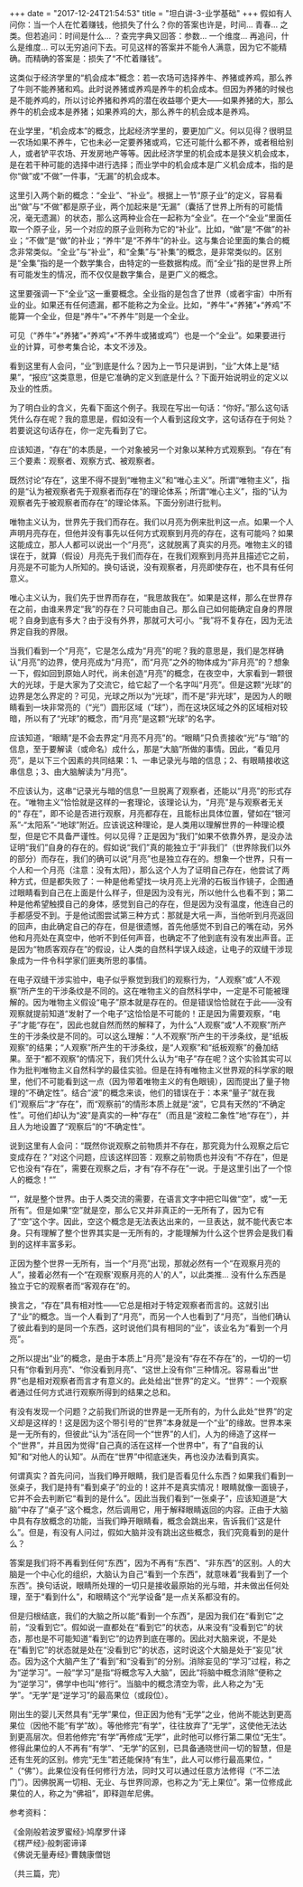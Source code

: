 +++
date = "2017-12-24T21:54:53"
title = "坦白讲-3-业学基础"
+++
假如有人问你：当一个人在忙着赚钱，他损失了什么？你的答案也许是，时间… 青春… 之类。但若追问：时间是什么… ？查完字典又回答：参数… 一个维度… 再追问，什么是维度… 可以无穷追问下去。可见这样的答案并不能令人满意，因为它不能精确。而精确的答案是：损失了“不忙着赚钱”。  
  
这类似于经济学里的“机会成本”概念：若一农场可选择养牛、养猪或养鸡，那么养了牛则不能养猪和鸡。此时说养猪或养鸡是养牛的机会成本。但因为养猪的时候也是不能养鸡的，所以讨论养猪和养鸡的潜在收益哪个更大——如果养猪的大，那么养牛的机会成本是养猪；如果养鸡的大，那么养牛的机会成本是养鸡。  
  
在业学里，“机会成本”的概念，比起经济学里的，要更加广义。何以见得？很明显一农场如果不养牛，它也未必一定要养猪或鸡，它还可能什么都不养，或者租给别人，或者铲平农场、开发房地产等等。因此经济学里的机会成本是狭义机会成本，是在若干种可能的选择中进行选择；而业学中的机会成本是广义机会成本，指的是你“做”或“不做”一件事，“无漏”的机会成本。  
  
这里引入两个新的概念：“全业”、“补业”。根据上一节“原子业”的定义，容易看出“做”与“不做”都是原子业，两个加起来是“无漏”（囊括了世界上所有的可能情况，毫无遗漏）的状态，那么这两种业合在一起称为“全业”。在一个“全业”里面任取一个原子业，另一个对应的原子业则称为它的“补业”。比如，“做”是“不做”的补业；“不做”是“做”的补业；“养牛”是“不养牛”的补业。这与集合论里面的集合的概念非常类似。“全业”与“补业”，和“全集”与“补集”的概念，是非常类似的。区别是“全集”指的是一个数学集合，由特定的一些数据构成。而“全业”指的是世界上所有可能发生的情况，而不仅仅是数字集合，是更广义的概念。  
  
这里要强调一下“全业”这一重要概念。全业指的是包含了世界（或者宇宙）中所有业的业。如果还有任何遗漏，都不能称之为全业。比如，“养牛”+“养猪”+“养鸡”不能算一个全业，但是“养牛”+“不养牛”则是一个全业。  
  
可见（“养牛”+“养猪”+“养鸡”+“不养牛或猪或鸡”）也是一个“全业”。如果要进行业的计算，可参考集合论，本文不涉及。  
  
看到这里有人会问，“业”到底是什么？因为上一节只是讲到，“业”大体上是“结果”，“报应”这类意思，但是它准确的定义到底是什么？下面开始说明业的定义以及业的性质。  
  
为了明白业的含义，先看下面这个例子。我现在写出一句话：“你好。”那么这句话凭什么存在呢？我的意思是，假如没有一个人看到这段文字，这句话存在于何处？若要说这句话存在，你一定先看到了它。  
  
应该知道，“存在”的本质是，一个对象被另一个对象以某种方式观察到。“存在”有三个要素：观察者、观察方式、被观察者。  
  
既然讨论“存在”，这里不得不提到“唯物主义”和“唯心主义”。所谓“唯物主义”，指的是“认为被观察者先于观察者而存在”的理论体系；所谓“唯心主义”，指的“认为观察者先于被观察者而存在”的理论体系。下面分别进行批判。  
  
唯物主义认为，世界先于我们而存在。我们以月亮为例来批判这一点。如果一个人声明月亮存在，但他并没有事先以任何方式观察到月亮的存在，这有可能吗？如果这能成立，那人人都可以说出一个“月亮”，这就脱离了真实的月亮。唯物主义的错误在于，就算（假设）月亮先于我们而存在，在我们观察到月亮并且描述它之前，月亮是不可能为人所知的。换句话说，没有观察者，月亮即使存在，也不具有任何意义。  
  
唯心主义认为，我们先于世界而存在，“我思故我在”。如果是这样，那么在世界存在之前，由谁来界定“我”的存在？只可能由自己。那么自己如何能确定自身的界限呢？自身到底有多大？由于没有外界，那就可大可小。“我”将不复存在，因为无法界定自我的界限。  
  
当我们看到一个“月亮”，它是怎么成为“月亮”的呢？我的意思是，我们是怎样确认“月亮”的边界，使月亮成为“月亮”，而“月亮”之外的物体成为“非月亮”的？想象一下，假如回到原始人时代，尚未创造“月亮”的概念，在夜空中，大家看到一颗很大的光球，于是大家为了交流它，给它起了一个名字叫“月亮”。但是这颗“光球”的边界是怎么界定的？可见，光球之所以为“光球”，而不是“非光球”，是因为人的眼睛看到一块非常亮的（“光”）圆形区域（“球”），而在这块区域之外的区域相对较暗，所以有了“光球”的概念，而“月亮”是这颗“光球”的名字。  
  
应该知道，“眼睛”是不会去界定“月亮不月亮”的。“眼睛”只负责接收“光”与“暗”的信息，至于要解读（或命名）成什么，那是“大脑”所做的事情。因此，“看见月亮”，是以下三个因素的共同结果：1、一串记录光与暗的信息；2、有眼睛接收这串信息；3、由大脑解读为“月亮”。  
  
不应该认为，这串“记录光与暗的信息”一旦脱离了观察者，还能以“月亮”的形式存在。“唯物主义”恰恰就是这样的一套理论，该理论认为，“月亮”是与观察者无关的“ 存在”，即不论是否进行观察，月亮都存在，且能标出具体位置，譬如在“银河系”-“太阳系”-“地球”附近。应该说这种理论，是人类用以理解世界的一种理论模型，但是它不具备严谨性。何以见得？正是因为“我们”如果不依靠外界，是没办法证明“我们”自身的存在的。假如说“我们”真的能独立于“非我们”（世界除我们以外的部分）而存在，我们的确可以说“月亮”也是独立存在的。想象一个世界，只有一个人和一个月亮（注意：没有太阳），那么这个人为了证明自己存在，他尝试了两种方式，但是都失败了：一种是他希望找一块月亮上光滑的石板当作镜子，企图通过眼睛看到自己在上面是什么样子，但是因为没有光，所以他什么也看不到；第二种是他希望触摸自己的身体，感觉到自己的存在，但是因为没有温度，他连自己的手都感受不到。于是他试图尝试第三种方式：那就是大吼一声，当他听到月亮返回的回声，由此确定自己的存在，但是很遗憾，首先他感觉不到自己的嘴在动，另外他和月亮处在真空中，他听不到任何声音，也确定不了他到底有没有发出声音。正是因为“物质客观存在”的假设，让人类的自然科学误入歧途，让电子的双缝干涉现象成为一件令科学家们匪夷所思的事情。    
  
在电子双缝干涉实验中，电子似乎察觉到我们的观察行为，“人观察”或“人不观察”所产生的干涉条纹是不同的。这在唯物主义的自然科学中，一定是不可能被理解的。因为唯物主义假设“电子”原本就是存在的。但是错误恰恰就在于此——没有观察就提前知道“发射了一个电子”这恰恰是不可能的！正是因为需要观察，“电子”才能“存在”，因此也就自然而然的解释了，为什么“人观察”或“人不观察”所产生的干涉条纹是不同的。可以这么理解：“人不观察”所产生的干涉条纹，是“纸板观察”的结果；“人观察”所产生的干涉条纹，是“人观察”和“纸板观察”的叠加结果。至于“都不观察”的情况下，我们凭什么认为“电子”存在呢？这个实验其实可以作为批判唯物主义自然科学的最佳实验。但是在持有唯物主义世界观的科学家的眼里，他们不可能看到这一点（因为带着唯物主义的有色眼镜），因而提出了量子物理的“不确定性”。结合“波”的概念来谈，他们的错误在于：本来“量子”就在我们“观察后”才“存在”，而“观察前”的情形本质上就是“波”，它具有天然的“不确定性”。可他们却认为“波”是真实的一种“存在”（而且是“波粒二象性”地“存在”），并且人为地设置了“观察后”的“不确定性”。  
  
说到这里有人会问：“既然你说观察之前物质并不存在，那究竟为什么观察之后它变成存在？”对这个问题，应该这样回答：观察之前物质也并没有“不存在”，但是它也没有“存在”，需要在观察之后，才有“存不存在”一说。于是这里引出了一个惊人的概念！“”    
  
“”，就是整个世界。由于人类交流的需要，在语言文字中把它叫做“空”，或“一无所有”。但是如果“空”就是空，那么它又并非真正的一无所有了，因为它有了“空”这个字。因此，空这个概念是无法表达出来的，一旦表达，就不能代表它本身。只有理解了整个世界其实是一无所有的，才能理解为什么这个世界会是我们看到的这样丰富多彩。  
    
正因为整个世界一无所有，当一个“月亮”出现，那就必然有一个“在观察月亮的人”，接着必然有一个“在观察'观察月亮的人'的人”，以此类推… 没有什么东西是独立于它的观察者而“客观存在”的。   
  
换言之，“存在”具有相对性——它总是相对于特定观察者而言的。这就引出了“业”的概念。当一个人看到了“月亮”，而另一个人也看到了“月亮”，当他们确认了彼此看到的是同一个东西，这时说他们具有相同的“业”，该业名为“看到一个月亮”。  

之所以提出“业”的概念，是由于本质上“月亮”是没有“存在不存在”的，一切的一切只有“你看到月亮”、“你没看到月亮”、“这世上没有你”三种情况。容易看出“世界”也是相对观察者而言才有意义的。此处给出“世界”的定义。“世界”：一个观察者通过任何方式进行观察所得到的结果之总和。  
  
有没有发现一个问题？之前我们所说的世界是一无所有的，为什么此处“世界”的定义却是这样的！这是因为这个带引号的“世界”本身就是一个“业”的缘故。世界本来是一无所有的，但彼此“认为”活在同一个“世界”的人们，人为的缔造了这样一个“世界”，并且因为觉得“自己真的活在这样一个世界中”，有了“自我的认知”和“对他人的认知”。从而在“世界”中彻底迷失，再也没办法看到真实。  
   
何谓真实？首先问问，当我们睁开眼睛，我们是否看见什么东西？如果我们看到一张桌子，我们是持有“看到桌子”的业的！这并不是真实情况！眼睛就像一面镜子，它并不会去判断它“看到的是什么”。因此当我们看到“一张桌子”，应该知道是“大脑”中存了“桌子”这个概念，然后调用它，用于解释眼睛返回的内容。正由于大脑中具有存放概念的功能，当我们睁开眼睛看，概念会跳出来，告诉我们“这是什么”。但是，有没有人问过，假如大脑并没有跳出这些概念，我们究竟看到的是什么？  
  
答案是我们将不再看到任何“东西”，因为不再有“东西”、“非东西”的区别。人的大脑是一个中心化的组织，大脑认为自己“看到一个东西”，就意味着“我看到了一个东西”。换句话说，眼睛所处理的一切只是接收最原始的光与暗，并未做出任何处理，至于“看到什么”，和眼睛这个“光学设备”是一点关系都没有的。  
  
但是归根结底，我们的大脑之所以能“看到一个东西”，是因为我们在“看到它”之前，“没看到它”。假如说一直都处在“看到它”的状态，从来没有“没看到它”的状态，那也是不可能知道“看到它”的边界到底在哪的。因此对大脑来说，不是处在“看到它”的状态就是处在“没看到它”的状态，这时说这个大脑是处于“妄见”状态。因为这个大脑产生了“看到”和“没看到”的分别。消除妄见的“学习”过程，称之为“逆学习”。一般“学习”是指“将概念写入大脑”，因此“将脑中概念消除”便称之为“逆学习”，佛学中也叫“修行”。当脑中的概念清空为零，此人称之为“无学”。“无学”是“逆学习”的最高果位（或段位）。   
  
刚出生的婴儿天然具有“无学”果位，但正因为他有“无学”之业，他尚不能达到更高果位（因他不能“有学”故）。等他修完“有学”，往往放弃了“无学”，这使他无法达到更高层次。但若他修完“有学”再修成“无学”，此时他可以修行第二果位“无生”。修得此果位的人不再有“有学”、“无学”的区别，已具备通晓世间一切的智慧，但是还有生死的区别。修完“无生”若还能保持“有生”，此人可以修行最高果位，“ ”（“佛”）。此果位没有任何修行方法，同时又可以通过任意方法修得（“不二法门”）。因佛脱离一切相、无业、与世界同源，也称之为“无上果位”。第一位修成此果位的人，称之为“佛祖”，即释迦牟尼佛。  
  
  
  
参考资料：  
  

《金刚般若波罗蜜经》·鸠摩罗什译  
《楞严经》·般刺密谛译  
《佛说无量寿经》·曹魏康僧铠  
  
  
（共三篇，完）